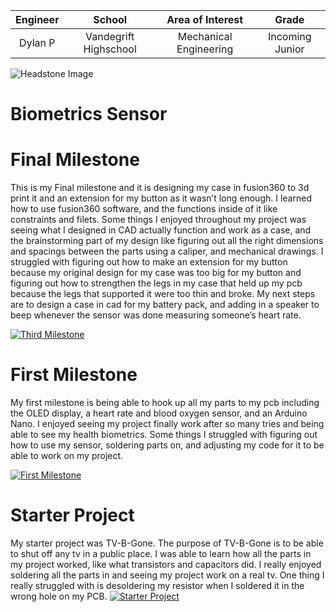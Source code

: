 
| **Engineer** | **School** | **Area of Interest** | **Grade** |
|:--:|:--:|:--:|:--:|
| Dylan P | Vandegrift Highschool  | Mechanical Engineering | Incoming Junior

![Headstone Image](https://res.cloudinary.com/djfcvgfhx/image/upload/v1658507648/Screen_Shot_2022-07-22_at_9.33.53_AM_am8ddt.png)
 
# Biometrics Sensor
# Final Milestone
This is my Final milestone and it is designing my case in fusion360 to 3d print it and an extension for my button as it wasn’t long enough. I learned how to use fusion360 software, and the functions inside of it like constraints and filets. Some things I enjoyed throughout my project was seeing what I designed in CAD actually function and work as a case, and the brainstorming part of my design like figuring out all the right dimensions and spacings between the parts using a caliper, and mechanical drawings. I struggled with figuring out how to make an extension for my button because my original design for my case was too big for my button and figuring out how to strengthen the legs in my case that held up my pcb because the legs that supported it were too thin and broke. My next steps are to design a case in cad for my battery pack, and adding in a speaker to beep whenever the sensor was done measuring someone’s heart rate.


[![Third Milestone](https://res.cloudinary.com/djfcvgfhx/image/upload/v1658507016/Screen_Shot_2022-07-22_at_9.23.23_AM_d8qbtu.png)](https://www.youtube.com/watch?v=Thgm9OI-Yns&ab_channel=BlueStampEng")
# First Milestone
My first milestone is being able to hook up all my parts to my pcb including the OLED display, a heart rate and blood oxygen sensor, and an Arduino Nano. I enjoyed seeing my project finally work after so many tries and being able to see my health biometrics. Some things I struggled with figuring out how to use my sensor, soldering parts on, and adjusting my code for it to be able to work on my project.


[![First Milestone](https://res.cloudinary.com/djfcvgfhx/image/upload/v1658507322/Screen_Shot_2022-07-22_at_9.28.18_AM_ttb1jn.png)](https://www.youtube.com/watch?v=d4PRk5Mjz8M&ab_channel=BlueStampEng)
# Starter Project
 My starter project was TV-B-Gone. The purpose of TV-B-Gone is to be able to shut off any tv in a public place. I was able to learn how all the parts in my project worked, like what transistors and capacitors did. I really enjoyed soldering all the parts in and seeing my project work on a real tv. One thing I really struggled with is desoldering my resistor when I soldered it in the wrong hole on my PCB.
 [![Starter Project](https://res.cloudinary.com/djfcvgfhx/image/upload/v1657559522/Screen_Shot_2022-07-11_at_10.06.54_AM_isfysm.png)](https://www.youtube.com/watch?v=7drLN08INww&ab_channel=BlueStampEng")



